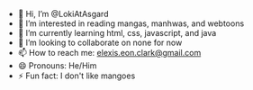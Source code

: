 - 👋 Hi, I’m @LokiAtAsgard
- 👀 I’m interested in reading mangas, manhwas, and webtoons
- 🌱 I’m currently learning html, css, javascript, and java
- 💞️ I’m looking to collaborate on none for now
- 📫 How to reach me: elexis.eon.clark@gmail.com
- 😄 Pronouns: He/Him
- ⚡ Fun fact: I don't like mangoes

<!---
LokiAtAsgard/LokiAtAsgard is a ✨ special ✨ repository because its `README.md` (this file) appears on your GitHub profile.
You can click the Preview link to take a look at your changes.
--->
